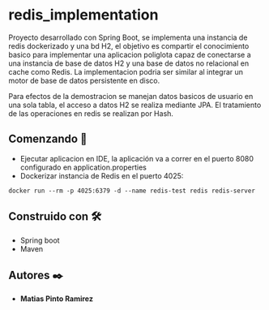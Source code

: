 # redis_implementation
Proyecto desarrollado con Spring Boot, se implementa una instancia de redis dockerizado y una bd H2, el objetivo es compartir el conocimiento basico para implementar una aplicacion poliglota capaz de conectarse a una instancia de base de datos H2 y una base de datos no relacional en cache como Redis. La implementacion podria ser similar al integrar un motor de base de datos persistente en disco.

Para efectos de la demostracion se manejan datos basicos de usuario en una sola tabla, el acceso a datos H2 se realiza mediante JPA. El tratamiento de las operaciones en redis se realizan por Hash.


## Comenzando 🚀
* Ejecutar aplicacion en IDE, la aplicación va a correr en el puerto 8080 configurado en application.properties
* Dockerizar instancia de Redis en el puerto 4025:

```
docker run --rm -p 4025:6379 -d --name redis-test redis redis-server
```


## Construido con 🛠️

* Spring boot
* Maven


## Autores ✒️

* **Matias Pinto Ramirez** 



